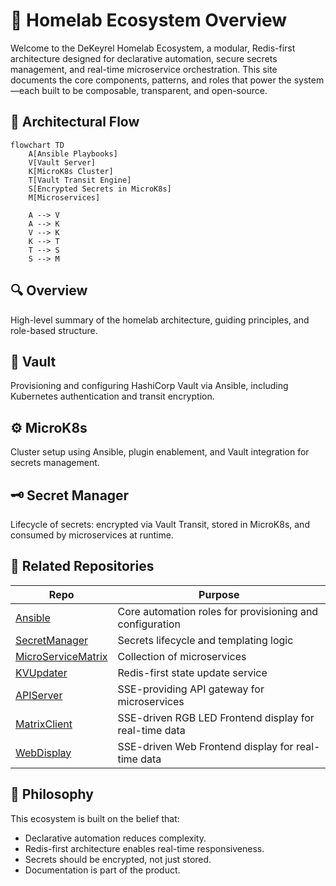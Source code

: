 <script type="module">
  Array.from(document.getElementsByClassName("language-mermaid")).forEach(element => {
    element.classList.add("mermaid");
  });
  import mermaid from "https://cdn.jsdelivr.net/npm/mermaid@11/dist/mermaid.esm.min.mjs";
  mermaid.initialize({ startOnLoad: true });
</script>

# 🏡 Homelab Ecosystem Overview
Welcome to the DeKeyrel Homelab Ecosystem, a modular, Redis-first architecture designed for declarative automation, secure secrets management, and real-time microservice orchestration.
This site documents the core components, patterns, and roles that power the system—each built to be composable, transparent, and open-source.

## 🧭 Architectural Flow

```mermaid
flowchart TD
    A[Ansible Playbooks]
    V[Vault Server]
    K[MicroK8s Cluster]
    T[Vault Transit Engine]
    S[Encrypted Secrets in MicroK8s]
    M[Microservices]

    A --> V
    A --> K
    V --> K
    K --> T
    T --> S
    S --> M
```

## 🔍 Overview
High-level summary of the homelab architecture, guiding principles, and role-based structure.
## 🔐 Vault
Provisioning and configuring HashiCorp Vault via Ansible, including Kubernetes authentication and transit encryption.
## ⚙️ MicroK8s
Cluster setup using Ansible, plugin enablement, and Vault integration for secrets management.
## 🗝️ Secret Manager
Lifecycle of secrets: encrypted via Vault Transit, stored in MicroK8s, and consumed by microservices at runtime.

## 🧩 Related Repositories

| Repo | Purpose | 
|---|---|
| [Ansible](https://github.com/dekeyrej/ansible) | Core automation roles for provisioning and configuration | 
| [SecretManager](https://github.com/dekeyrej/secretmanager) | Secrets lifecycle and templating logic | 
| [MicroServiceMatrix](https://github.com/dekeyrej/microservicematrix) | Collection of microservices | 
| [KVUpdater](https://github.com/dekeyrej/kv-updater) | Redis-first state update service | 
| [APIServer](https://github.com/dekeyrej/apiserver) | SSE-providing API gateway for microservices | 
| [MatrixClient](https://github.com/dekeyrej/matrixclient) | SSE-driven RGB LED Frontend display for real-time data | 
| [WebDisplay](https://github.com/dekeyrej/nodewebdisplay) | SSE-driven Web Frontend display for real-time data | 


## 🧠 Philosophy
This ecosystem is built on the belief that:
- Declarative automation reduces complexity.
- Redis-first architecture enables real-time responsiveness.
- Secrets should be encrypted, not just stored.
- Documentation is part of the product.
